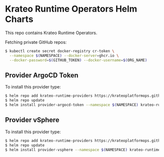# Krateo Runtime Operators Helm Charts

This repo contains Krateo Runtime Operators.

Fetching private GitHub repos:

```sh
$ kubectl create secret docker-registry cr-token \
  --namespace $(NAMESPACE) --docker-server=ghcr.io \
  --docker-password=$(GITHUB_TOKEN) --docker-username=$(ORG_NAME)
```

## Provider ArgoCD Token

To install this provider type:

```sh
$ helm repo add krateo-runtime-providers https://krateoplatformops.github.io/krateo-runtime-providers 
$ helm repo update
$ helm install provider-argocd-token --namespace $(NAMESPACE) krateo-runtime-providers/argocd-token
```

## Provider vSphere

To install this provider type:

```sh
$ helm repo add krateo-runtime-providers https://krateoplatformops.github.io/krateo-runtime-providers 
$ helm repo update
$ helm install provider-vsphere --namespace $(NAMESPACE) krateo-runtime-providers/vsphere
```
